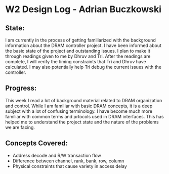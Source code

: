 # W2 Design Log - Adrian Buczkowski

## State: 
I am currently in the process of getting familiarized with the background information about the DRAM controller project. I have been informed about the basic state of the project and outstanding issues. I plan to make it through readings given to me by Dhruv and Tri. After the readings are complete, I will verify the timing constraints that Tri and Dhruv have calculated. I may also potentially help Tri debug the current issues with the controller.

## Progress: 
This week I read a lot of background material related to DRAM organization and control. While I am familiar with basic DRAM concepts, it is a deep subject with a lot of confusing terminology. I have become much more familiar with common terms and prtocols used in DRAM interfaces. This has helped me to understand the project state and the nature of the problems we are facing.

## Concepts Covered:
- Address decode and R/W transaction flow
- Difference between channel, rank, bank, row, column
- Physical constraints that cause variety in access delay
